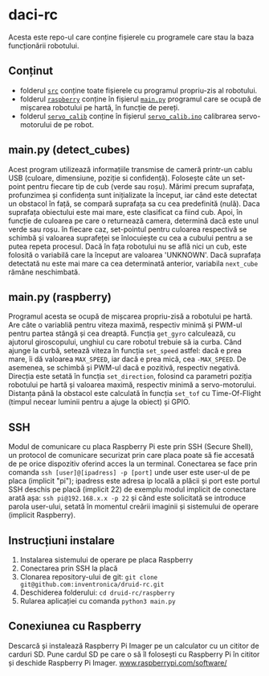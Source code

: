 # daci-rc

Acesta este repo-ul care conține fișierele cu programele care stau la baza funcționării robotului.

## Conținut

- folderul [`src`](../master/src) conține toate fișierele cu programul propriu-zis al robotului.
- folderul [`raspberry`](../master/raspberry) conține în fișierul [`main.py`](../master/raspberry/main.py) programul care se ocupă de mișcarea robotului pe hartă, în funcție de pereți.
- folderul [`servo_calib`](../master/servo_calib) conține în fișierul [`servo_calib.ino`](../master/servo_calib/servo_calib.ino) calibrarea servo-motorului de pe robot.

## main.py (detect_cubes)

Acest program utilizează informațiile transmise de cameră printr-un cablu USB (culoare, dimensiune, poziție si confidență). Folosește câte un set-point pentru fiecare tip de cub (verde sau roșu). Mărimi precum suprafața, profunzimea și confidența sunt inițializate la început, iar când este detectat un obstacol în față, se compară suprafața sa cu cea predefinită (nulă). Daca suprafața obiectului este mai mare, este clasificat ca fiind cub. Apoi, în funcție de culoarea pe care o returnează camera, determină dacă este unul verde sau roșu. în fiecare caz, set-pointul pentru culoarea respectivă se schimbă și valoarea suprafeței se înlocuiește cu cea a cubului pentru a se putea repeta procesul. Dacă în fața robotului nu se află nici un cub, este folosită o variabilă care la început are valoarea 'UNKNOWN'. Dacă suprafața detectată nu este mai mare ca cea determinată anterior, variabila `next_cube` rămâne neschimbată.

## main.py (raspberry)

Programul acesta se ocupă de mișcarea propriu-zisă a robotului pe hartă. Are câte o variabliă pentru viteza maximă, respectiv minimă și PWM-ul pentru partea stângă și cea dreaptă. Funcția `get_gyro` calculează, cu ajutorul giroscopului, unghiul cu care robotul trebuie să ia curba. Când ajunge la curbă, setează viteza în funcția `set_speed` astfel: dacă e prea mare, îi dă valoarea `MAX_SPEED`, iar dacă e prea mică, cea `-MAX_SPEED`. De asemenea, se schimbă și PWM-ul dacă e pozitivă, respectiv negativă. Direcția este setată în funcția `set_direction`, folosind ca parametri poziția robotului pe hartă și valoarea maximă, respectiv minimă a servo-motorului. Distanța până la obstacol este calculată în funcția `set_tof` cu Time-Of-Flight (timpul necear luminii pentru a ajuge la obiect) și GPIO. 

## SSH

Modul de comunicare cu placa Raspberry Pi este prin SSH (Secure Shell), un protocol de comunicare securizat prin care placa poate să fie accesată de pe orice dispozitiv oferind acces la un terminal. Conectarea se face prin comanda `ssh [user]@[ipadress] -p [port]` unde user este user-ul de pe placa (implicit "pi"); ipadress este adresa ip locală a plăcii și port este portul SSH deschis pe placă (implicit 22) de exemplu modul implicit de conectare arată așa: `ssh pi@192.168.x.x -p 22` și când este solicitată se introduce parola user-ului, setată în momentul creării imaginii și sistemului de operare (implicit Raspberry). 

## Instrucțiuni instalare 

1. Instalarea sistemului de operare pe placa Raspberry
2. Conectarea prin SSH la placă
3. Clonarea repository-ului de git: `git clone git@github.com:inventronica/druid-rc.git` 
4. Deschiderea folderului: `cd druid-rc/raspberry`
5. Rularea aplicației cu comanda `python3 main.py`

## Conexiunea cu Raspberry 

Descarcă și instalează Raspberry Pi Imager pe un calculator cu un cititor de carduri SD. Pune cardul SD pe care o să îl folosești cu Raspberry Pi în cititor și deschide Raspberry Pi Imager. 
www.raspberrypi.com/software/
